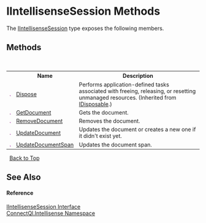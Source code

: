 # IIntellisenseSession Methods
 

The <a href="T_ConnectQl_Intellisense_IIntellisenseSession">IIntellisenseSession</a> type exposes the following members.


## Methods
&nbsp;<table><tr><th></th><th>Name</th><th>Description</th></tr><tr><td>![Public method](media/pubmethod.gif "Public method")</td><td><a href="http://msdn2.microsoft.com/en-us/library/es4s3w1d" target="_blank">Dispose</a></td><td>
Performs application-defined tasks associated with freeing, releasing, or resetting unmanaged resources.
 (Inherited from <a href="http://msdn2.microsoft.com/en-us/library/aax125c9" target="_blank">IDisposable</a>.)</td></tr><tr><td>![Public method](media/pubmethod.gif "Public method")</td><td><a href="M_ConnectQl_Intellisense_IIntellisenseSession_GetDocument">GetDocument</a></td><td>
Gets the document.</td></tr><tr><td>![Public method](media/pubmethod.gif "Public method")</td><td><a href="M_ConnectQl_Intellisense_IIntellisenseSession_RemoveDocument">RemoveDocument</a></td><td>
Removes the document.</td></tr><tr><td>![Public method](media/pubmethod.gif "Public method")</td><td><a href="M_ConnectQl_Intellisense_IIntellisenseSession_UpdateDocument">UpdateDocument</a></td><td>
Updates the document or creates a new one if it didn't exist yet.</td></tr><tr><td>![Public method](media/pubmethod.gif "Public method")</td><td><a href="M_ConnectQl_Intellisense_IIntellisenseSession_UpdateDocumentSpan">UpdateDocumentSpan</a></td><td>
Updates the document span.</td></tr></table>&nbsp;
<a href="#iintellisensesession-methods">Back to Top</a>

## See Also


#### Reference
<a href="T_ConnectQl_Intellisense_IIntellisenseSession">IIntellisenseSession Interface</a><br /><a href="N_ConnectQl_Intellisense">ConnectQl.Intellisense Namespace</a><br />